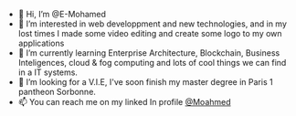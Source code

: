 - 👋 Hi, I’m @E-Mohamed
- 👀 I’m interested in web developpment and new technologies, and in my lost times I made some video editing and create some logo to my own applications
- 🌱 I’m currently learning Enterprise Architecture, Blockchain, Business Inteligences, cloud & fog computing and lots of cool things we can find in a IT systems.
- 💞️ I’m looking for a V.I.E, I've soon finish my master degree in Paris 1 pantheon Sorbonne.
- 📫 You can reach me on my linked In profile [@Moahmed](https://www.linkedin.com/in/mohamed-el-jarrari-ab8143158/)

<!---
E-Mohamed/E-Mohamed is a ✨ special ✨ repository because its `README.md` (this file) appears on your GitHub profile.
You can click the Preview link to take a look at your changes.
--->
